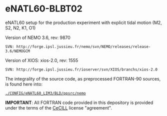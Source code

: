 # eNATL60-BLBT02


eNATL60 setup for the production experiment with explicit tidal motion (M2, S2, N2, K1, O1)

Version of NEMO 3.6, rev: 9870

`SVN: http://forge.ipsl.jussieu.fr/nemo/svn/NEMO/releases/release-3.6/NEMOGCM`

Version of XIOS: xios-2.0, rev: 1555

`SVN: http://forge.ipsl.jussieu.fr/ioserver/svn/XIOS/branchs/xios-2.0`

The integrality of the source code, as preprocessed FORTRAN-90 sources, is found here into:

[`./CONFIG/eNATL60_LIM3/BLD/ppsrc/nemo`](https://github.com/meom-configurations/eNATL60_LIM3/tree/master/CONFIG/eNATL60-BLBT02/BLD/ppsrc/nemo)

**IMPORTANT**: All FORTRAN code provided in this depository is provided under the terms of the [CeCILL](https://github.com/meom-configurations/eNATL60-BLBT02/tree/master/CONFIG/eNATL60_LIM3/LICENSE) license "agreement". 
